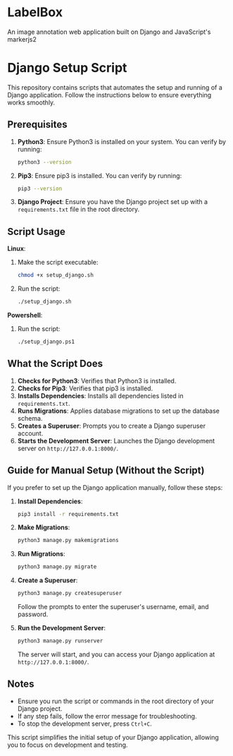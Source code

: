 # LabelBox

An image annotation web application built on Django and JavaScript's markerjs2

# Django Setup Script

This repository contains scripts that automates the setup and running of a Django application. Follow the instructions below to ensure everything works smoothly.

## Prerequisites

1. **Python3**: Ensure Python3 is installed on your system. You can verify by running:

   ```bash
   python3 --version
   ```

2. **Pip3**: Ensure pip3 is installed. You can verify by running:

   ```bash
   pip3 --version
   ```

3. **Django Project**: Ensure you have the Django project set up with a `requirements.txt` file in the root directory.

## Script Usage

**Linux**:

1. Make the script executable:

   ```bash
   chmod +x setup_django.sh
   ```

2. Run the script:
   ```bash
   ./setup_django.sh
   ```

**Powershell**:

1. Run the script:
   ```bash
   ./setup_django.ps1
   ```

## What the Script Does

1. **Checks for Python3**: Verifies that Python3 is installed.
2. **Checks for Pip3**: Verifies that pip3 is installed.
3. **Installs Dependencies**: Installs all dependencies listed in `requirements.txt`.
4. **Runs Migrations**: Applies database migrations to set up the database schema.
5. **Creates a Superuser**: Prompts you to create a Django superuser account.
6. **Starts the Development Server**: Launches the Django development server on `http://127.0.0.1:8000/`.

## Guide for Manual Setup (Without the Script)

If you prefer to set up the Django application manually, follow these steps:

1. **Install Dependencies**:

   ```bash
   pip3 install -r requirements.txt
   ```

2. **Make Migrations**:

   ```bash
   python3 manage.py makemigrations
   ```

3. **Run Migrations**:

   ```bash
   python3 manage.py migrate
   ```

4. **Create a Superuser**:

   ```bash
   python3 manage.py createsuperuser
   ```

   Follow the prompts to enter the superuser's username, email, and password.

5. **Run the Development Server**:

   ```bash
   python3 manage.py runserver
   ```

   The server will start, and you can access your Django application at `http://127.0.0.1:8000/`.

## Notes

- Ensure you run the script or commands in the root directory of your Django project.
- If any step fails, follow the error message for troubleshooting.
- To stop the development server, press `Ctrl+C`.

This script simplifies the initial setup of your Django application, allowing you to focus on development and testing.
